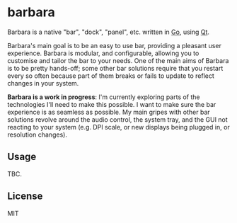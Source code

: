 # barbara

Barbara is a native "bar", "dock", "panel", etc. written in [Go][1], using [Qt][2].

Barbara's main goal is to be an easy to use bar, providing a pleasant user experience. Barbara is
modular, and configurable, allowing you to customise and tailor the bar to your needs. One of the 
main aims of Barbara is to be pretty hands-off; some other bar solutions require that you restart 
every so often because part of them breaks or fails to update to reflect changes in your system.

**Barbara is a work in progress**: I'm currently exploring parts of the technologies I'll need to 
make this possible. I want to make sure the bar experience is as seamless as possible. My main 
gripes with other bar solutions revolve around the audio control, the system tray, and the GUI not 
reacting to your system (e.g. DPI scale, or new displays being plugged in, or resolution changes).

## Usage

TBC.

## License 

MIT

[1]: https://golang.org/
[2]: https://github.com/therecipe/qt
